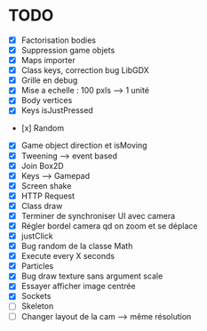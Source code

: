 # TODO

- [x] Factorisation bodies
- [x] Suppression game objets
- [x] Maps importer
- [x] Class keys, correction bug LibGDX
- [x] Grille en debug
- [x] Mise a echelle : 100 pxls --> 1 unité
- [x] Body vertices
- [x] Keys isJustPressed
- [x] Random
- [x] Game object direction et isMoving
- [x] Tweening --> event based
- [x] Join Box2D
- [x] Keys --> Gamepad
- [x] Screen shake
- [x] HTTP Request
- [x] Class draw
- [x] Terminer de synchroniser UI avec camera
- [x] Régler bordel camera qd on zoom et se déplace
- [x] justClick
- [x] Bug random de la classe Math
- [x] Execute every X seconds
- [x] Particles
- [x] Bug draw texture sans argument scale
- [x] Essayer afficher image centrée
- [x] Sockets
- [ ] Skeleton
- [ ] Changer layout de la cam --> même résolution